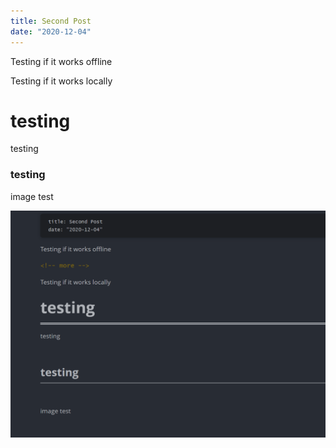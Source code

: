 ```yaml
---
title: Second Post
date: "2020-12-04"
---
```


Testing if it works offline

<!-- more -->

Testing if it works locally

# testing

testing



### testing



image test 

![image-20201204140711864](second-post.assets/image-20201204140711864.png)

